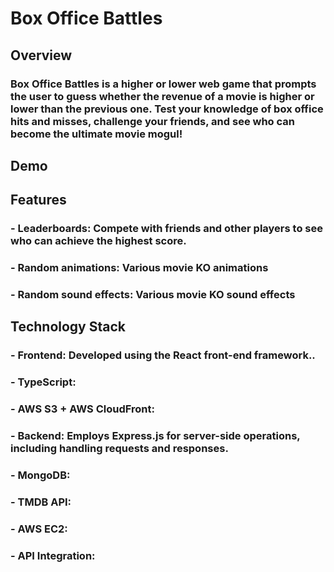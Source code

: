 # Box Office Battles
## Overview
### Box Office Battles is a higher or lower web game that prompts the user to guess whether the revenue of a movie is higher or lower than the previous one. Test your knowledge of box office hits and misses, challenge your friends, and see who can become the ultimate movie mogul!
## Demo
## Features
###   - Leaderboards: Compete with friends and other players to see who can achieve the highest score.
###   - Random animations: Various movie KO animations
###   - Random sound effects: Various movie KO sound effects
## Technology Stack
###  - Frontend: Developed using the React front-end framework..
###    - TypeScript:
###    - AWS S3 + AWS CloudFront:
###  - Backend: Employs Express.js for server-side operations, including handling requests and responses.
###    - MongoDB:
###    - TMDB API:
###    - AWS EC2:
###  - API Integration:
